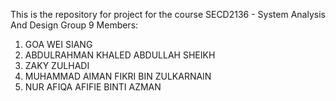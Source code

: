 This is the repository for project for the course SECD2136 - System Analysis And Design
Group 9
Members:
1) GOA WEI SIANG
2) ABDULRAHMAN KHALED ABDULLAH SHEIKH
3) ZAKY ZULHADI
4) MUHAMMAD AIMAN FIKRI BIN ZULKARNAIN
5) NUR AFIQA AFIFIE BINTI AZMAN
